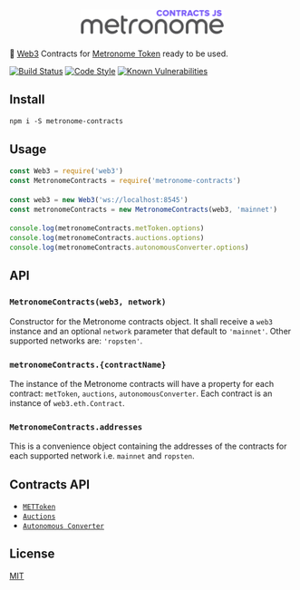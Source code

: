 <h1 align="center">
  <img src="./logo.png" alt="Metronome Contracts JS" width="50%">
</h1>

🔌  [Web3](https://github.com/ethereum/web3.js) Contracts for [Metronome Token](http://metronome.io) ready to be used.

[![Build Status](https://travis-ci.org/autonomoussoftware/metronome-contracts-js.svg?branch=master)](https://travis-ci.org/autonomoussoftware/metronome-contracts-js)
[![Code Style](https://img.shields.io/badge/code%20style-bloq-0063a6.svg)](https://github.com/bloq/eslint-config-bloq)
[![Known Vulnerabilities](https://snyk.io/test/github/autonomoussoftware/metronome-contracts-js/badge.svg?targetFile=package.json)](https://snyk.io/test/github/autonomoussoftware/metronome-contracts-js)

## Install

```batch
npm i -S metronome-contracts
```

## Usage

```js
const Web3 = require('web3')
const MetronomeContracts = require('metronome-contracts')

const web3 = new Web3('ws://localhost:8545')
const metronomeContracts = new MetronomeContracts(web3, 'mainnet')

console.log(metronomeContracts.metToken.options)
console.log(metronomeContracts.auctions.options)
console.log(metronomeContracts.autonomousConverter.options)
```

## API

### `MetronomeContracts(web3, network)`

Constructor for the Metronome contracts object. It shall receive a `web3` instance and an optional `network` parameter that default to `'mainnet'`. Other supported networks are: `'ropsten'`.

### `metronomeContracts.{contractName}`

The instance of the Metronome contracts will have a property for each contract: `metToken`, `auctions`, `autonomousConverter`. Each contract is an instance of `web3.eth.Contract`.

### `MetronomeContracts.addresses`

This is a convenience object containing the addresses of the contracts for each supported network i.e. `mainnet` and `ropsten`.

## Contracts API

  - [`METToken`](https://github.com/autonomoussoftware/documentation/blob/master/owners_manual/owners_manual.md#token-api)
  - [`Auctions`](https://github.com/autonomoussoftware/documentation/blob/master/owners_manual/owners_manual.md#auction-api)
  - [`Autonomous Converter`](https://github.com/autonomoussoftware/documentation/blob/master/owners_manual/owners_manual.md#autonomous-converter-contract-api)

## License

[MIT](https://github.com/autonomoussoftware/metronome-contracts-js/blob/master/LICENSE)
